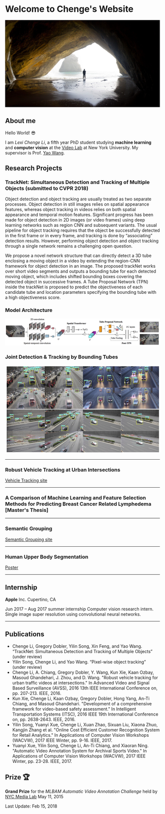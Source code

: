 # Welcome to Chenge's Website

![background](./images/caves.jpg)

## About me

Hello World!  😎

I am _Lexi Chenge Li_, a fifth year PhD student studying **machine learning** and **computer vision** at the [Video Lab](http://vision.poly.edu/index.html/) at New York University. My supervisor is Prof. [Yao Wang](http://eeweb.poly.edu/~yao/). 


## Research Projects

### TrackNet: Simultaneous Detection and Tracking of Multiple Objects (submitted to CVPR 2018)

Object detection and object tracking are usually treated as two separate processes. Object detection in still images
relies on spatial appearance features, whereas object tracking in videos relies on both spatial appearance and temporal
motion features. Significant progress has been made for object detection in 2D images (or video frames) using deep
learning networks such as region CNN and subsequent variants. The usual pipeline for object tracking requires that
the object be successfully detected in the first frame or in every frame, and tracking is done by “associating” detection
results. However, performing object detection and object tracking through a single network remains a challenging
open question. 

We propose a novel network structure that can directly detect a 3D tube enclosing a moving object
in a video by extending the region-CNN framework for object detection in an image. The proposed trackNet works
over short video segments and outputs a bounding tube for each detected moving object, which includes shifted bounding boxes covering the detected object in successive frames. A Tube Proposal Network (TPN) inside the trackNet is proposed to predict the objectiveness of each candidate tube and location parameters specifying the bounding tube with a high objectiveness score. 

### Model Architecture
![flowchart](./images/flowchart.jpg)

### Joint Detection & Tracking by Bounding Tubes

![detections](./images/detection_track-eps-converted-to.jpg)

----------------

### Robust Vehicle Tracking at Urban Intersections
[Vehicle Tracking site](http://chengeli.github.io/VehicleTracking/)

----------------

### A Comparison of Machine Learning and Feature Selection Methods for Predicting Breast Cancer Related Lymphedema [Master's Thesis]  

----------------

### Semantic Grouping
[ Semantic Grouping site](http://chengeli.github.io/semantic_grouping/)

----------------

### Human Upper Body Segmentation
[Poster](https://github.com/ChengeLi/semantic_grouping/blob/master/Human%20Upper%20Body%20Segmenta2on.pdf)

----------------

## Internship
**Apple** Inc. Cupertino, CA

Jun 2017 – Aug 2017 summer internship
Computer vision research intern. 
Single image super resolution using convolutional neural networks.

----------------

## Publications

* Chenge Li, Gregory Dobler, Yilin Song, Xin Feng, and Yao Wang. “TrackNet: Simultaneous Detection and Tracking of Multiple Objects” (under review) 
* Yilin Song, Chenge Li, and Yao Wang. “Pixel-wise object tracking” (under review)
* Chenge Li, A. Chiang, Gregory Dobler, Y. Wang, Kun Xie, Kaan Ozbay, Masoud Ghandehari, J. Zhou, and D. Wang. "Robust vehicle tracking for urban traffic videos at intersections." In Advanced Video and Signal Based Surveillance (AVSS), 2016 13th IEEE International Conference on, pp. 207-213. IEEE, 2016.
* Kun Xie, Chenge Li, Kaan Ozbay, Gregory Dobler, Hong Yang, An-Ti Chiang, and Masoud Ghandehari. "Development of a comprehensive framework for video-based safety assessment." In Intelligent Transportation Systems (ITSC), 2016 IEEE 19th International Conference on, pp. 2638-2643. IEEE, 2016.
* Yilin Song, Yuanyi Xue, Chenge Li, Xuan Zhao, Sixuan Liu, Xiaona Zhuo, Kangjin Zhang et al. "Online Cost Efficient Customer Recognition System for Retail Analytics." In Applications of Computer Vision Workshops (WACVW), 2017 IEEE Winter, pp. 9-16. IEEE, 2017.
* Yuanyi Xue, Yilin Song, Chenge Li, An-Ti Chiang, and Xiaoran Ning. "Automatic Video Annotation System for Archival Sports Video." In Applications of Computer Vision Workshops (WACVW), 2017 IEEE Winter, pp. 23-28. IEEE, 2017.




## Prize  🏆

**Grand Prize** for the _MLBAM Automatic Video Annotation Challenge_ held by [NYC Media Lab](http://nycmedialab.org/)
May 11, 2015 



Last Update: Feb 15, 2018 


